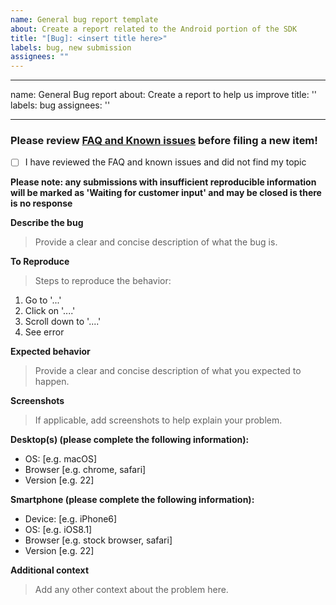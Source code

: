 ```yaml
---
name: General bug report template
about: Create a report related to the Android portion of the SDK
title: "[Bug]: <insert title here>"
labels: bug, new submission
assignees: ""
---
```


---

name: General Bug report
about: Create a report to help us improve
title: ''
labels: bug
assignees: ''

---

### Please review [FAQ and Known issues](https://github.com/microsoft/live-share-sdk/issues/8) before filing a new item!

-   [ ] I have reviewed the FAQ and known issues and did not find my topic

**Please note: any submissions with insufficient reproducible information will be marked as 'Waiting for customer input' and may be closed is there is no response**

**Describe the bug**

> Provide a clear and concise description of what the bug is.

**To Reproduce**

> Steps to reproduce the behavior:

1. Go to '...'
2. Click on '....'
3. Scroll down to '....'
4. See error

**Expected behavior**

> Provide a clear and concise description of what you expected to happen.

**Screenshots**

> If applicable, add screenshots to help explain your problem.

**Desktop(s) (please complete the following information):**

-   OS: [e.g. macOS]
-   Browser [e.g. chrome, safari]
-   Version [e.g. 22]

**Smartphone (please complete the following information):**

-   Device: [e.g. iPhone6]
-   OS: [e.g. iOS8.1]
-   Browser [e.g. stock browser, safari]
-   Version [e.g. 22]

**Additional context**

> Add any other context about the problem here.

